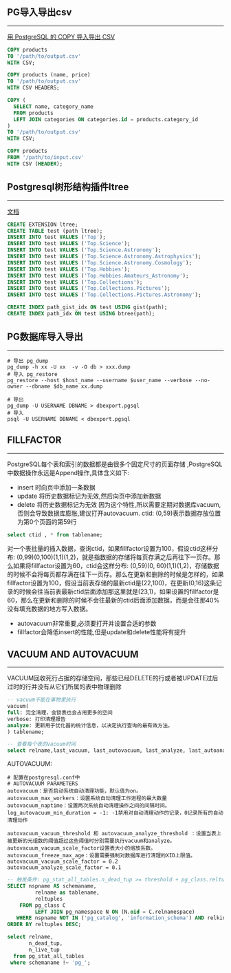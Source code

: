 ## PG导入导出csv
---
[用 PostgreSQL 的 COPY 导入导出 CSV](https://ruby-china.org/topics/32293)
```sql
COPY products
TO '/path/to/output.csv'
WITH CSV;

COPY products (name, price)
TO '/path/to/output.csv'
WITH CSV HEADERS;

COPY (
  SELECT name, category_name
  FROM products
  LEFT JOIN categories ON categories.id = products.category_id
)
TO '/path/to/output.csv'
WITH CSV;

COPY products
FROM '/path/to/input.csv'
WITH CSV (HEADER);
```

## Postgresql树形结构插件ltree
---
[文档](http://www.postgres.cn/docs/9.4/ltree.html)
```sql
CREATE EXTENSION ltree;
CREATE TABLE test (path ltree);
INSERT INTO test VALUES ('Top');
INSERT INTO test VALUES ('Top.Science');
INSERT INTO test VALUES ('Top.Science.Astronomy');
INSERT INTO test VALUES ('Top.Science.Astronomy.Astrophysics');
INSERT INTO test VALUES ('Top.Science.Astronomy.Cosmology');
INSERT INTO test VALUES ('Top.Hobbies');
INSERT INTO test VALUES ('Top.Hobbies.Amateurs_Astronomy');
INSERT INTO test VALUES ('Top.Collections');
INSERT INTO test VALUES ('Top.Collections.Pictures');
INSERT INTO test VALUES ('Top.Collections.Pictures.Astronomy');

CREATE INDEX path_gist_idx ON test USING gist(path);
CREATE INDEX path_idx ON test USING btree(path);
```

## PG数据库导入导出
---
```shell
# 导出 pg_dump
pg_dump -h xx -U xx  -v -O db > xxx.dump
# 导入 pg_restore
pg_restore --host $host_name --username $user_name --verbose --no-owner --dbname $db_name xx.dump

# 导出
pg_dump -U USERNAME DBNAME > dbexport.pgsql
# 导入
psql -U USERNAME DBNAME < dbexport.pgsql
```


## FILLFACTOR
---
PostgreSQL每个表和索引的数据都是由很多个固定尺寸的页面存储  ,PostgreSQL中数据操作永远是Append操作,具体含义如下:
+ insert 时向页中添加一条数据
+ update 将历史数据标记为无效,然后向页中添加新数据
+ delete 将历史数据标记为无效
因为这个特性,所以需要定期对数据库vacuum,否则会导致数据库膨胀,建议打开autovacuum.
ctid: (0,59)表示数据存放位置为第0个页面的第59行
```sql
select ctid , * from tablename;
```
对一个表批量的插入数据，查询ctid，如果fillfactor设置为100，假设ctid这样分布: (0,99)(0,100)(1,1)(1,2)，就是指数据的存储将每页存满之后再往下一页存。那么如果将fillfactor设置为60，ctid会这样分布: (0,59)(0, 60)(1,1)(1,2)，存储数据的时候不会将每页都存满在往下一页存。那么在更新和删除的时候是怎样的，如果fillfactor设置为100，假设当前表存储的最新ctid是(22,100)，在更新(0,16)这条记录的时候会往当前表最新ctid后面添加那这里就是(23,1)，如果设置的fillfactor是60，那么在更新和删除的时候不会往最新的ctid后面添加数据，而是会往那40%没有填充数据的地方写入数据。

+ autovacuum非常重要,必须要打开并设置合适的参数
+ fillfactor会降低insert的性能,但是update和delete性能将有提升

## VACUUM AND AUTOVACUUM
---
VACUUM回收死行占据的存储空间，那些已经DELETE的行或者被UPDATE过后过时的行并没有从它们所属的表中物理删除
```sql
-- vacuum不能在事物里执行
vacuum(
full: 完全清理，会锁表也会占用更多的空间
verbose: 打印清理报告
analyze: 更新用于优化器的统计信息，以决定执行查询的最有效方法。
) tablename;

-- 查看每个表的vacuum时间
select relname,last_vacuum, last_autovacuum, last_analyze, last_autoanalyze from pg_stat_user_tables;
```

AUTOVACUUM:
```shell
# 配置在postgresql.conf中
# AUTOVACUUM PARAMETERS
autovacuum：是否启动系统自动清理功能，默认值为on。
autovacuum_max_workers：设置系统自动清理工作进程的最大数量
autovacuum_naptime：设置两次系统自动清理操作之间的间隔时间。
log_autovacuum_min_duration = -1: -1禁用对自动清理动作的记录，0记录所有的自动清理动作

autovacuum_vacuum_threshold 和 autovacuum_analyze_threshold ：设置当表上被更新的元组数的阈值超过这些阈值时分别需要执行vacuum和analyze。
autovacuum_vacuum_scale_factor设置表大小的缩放系数。
autovacuum_freeze_max_age：设置需要强制对数据库进行清理的XID上限值。
autovacuum_vacuum_scale_factor = 0.2
autovacuum_analyze_scale_factor = 0.1
```

```sql
-- 触发条件: pg_stat_all_tables.n_dead_tup >= threshold + pg_class.reltuples * scale_factor
SELECT nspname AS schemaname, 
         relname as tablename, 
         reltuples
    FROM pg_class C 
         LEFT JOIN pg_namespace N ON (N.oid = C.relnamespace)
   WHERE nspname NOT IN ('pg_catalog', 'information_schema') AND relkind='r'
ORDER BY reltuples DESC;

select relname, 
       n_dead_tup, 
       n_live_tup 
  from pg_stat_all_tables 
 where schemaname !~ 'pg_';
```